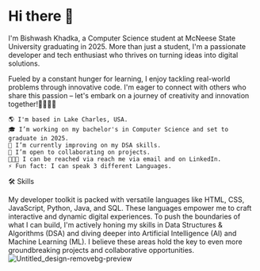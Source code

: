 # Hi there 👋

I'm Bishwash Khadka, a Computer Science student at McNeese State University graduating in 2025. More than just a student, I'm a passionate developer and tech enthusiast who thrives on turning ideas into digital solutions.

Fueled by a constant hunger for learning, I enjoy tackling real-world problems through innovative code. I'm eager to connect with others who share this passion – let's embark on a journey of creativity and innovation together!🚀🎨👩‍💻

    🌎 I'm based in Lake Charles, USA.
    🎓 I’m working on my bachelor's in Computer Science and set to graduate in 2025.
    🧠 I’m currently improving on my DSA skills.
    🤝 I’m open to collaborating on projects.
    👩🏼‍💻 I can be reached via reach me via email and on LinkedIn.
    ⚡ Fun fact: I can speak 3 different Languages.


🛠️ Skills

My developer toolkit is packed with versatile languages like HTML, CSS, JavaScript, Python, Java, and SQL. These languages empower me to craft interactive and dynamic digital experiences.  To push the boundaries of what I can build, I'm actively honing my skills in Data Structures & Algorithms (DSA) and diving deeper into Artificial Intelligence (AI) and Machine Learning (ML). I believe these areas hold the key to even more groundbreaking projects and collaborative opportunities.
![Untitled_design-removebg-preview](https://github.com/biswaskdk/biswaskdk/assets/144484530/eb0af925-ff22-4cb7-9fd0-c69870521178)



